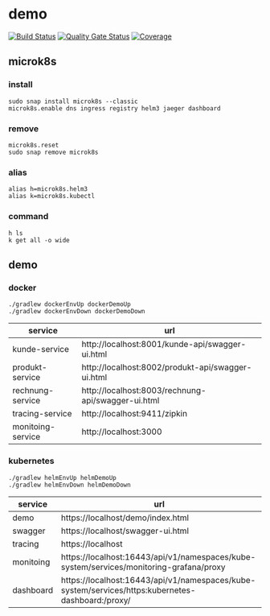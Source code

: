 # demo

[![Build Status](https://travis-ci.org/octopus-prime/demo.svg?branch=master)](https://travis-ci.org/octopus-prime/demo)
[![Quality Gate Status](https://sonarcloud.io/api/project_badges/measure?project=octopus-prime_demo&metric=alert_status)](https://sonarcloud.io/dashboard?id=octopus-prime_demo)
[![Coverage](https://sonarcloud.io/api/project_badges/measure?project=octopus-prime_demo&metric=coverage)](https://sonarcloud.io/dashboard?id=octopus-prime_demo)

## microk8s

### install

```
sudo snap install microk8s --classic
microk8s.enable dns ingress registry helm3 jaeger dashboard
```

### remove

```
microk8s.reset
sudo snap remove microk8s
```

### alias

```
alias h=microk8s.helm3
alias k=microk8s.kubectl
```

### command

```
h ls
k get all -o wide
```

## demo

### docker

```
./gradlew dockerEnvUp dockerDemoUp
./gradlew dockerEnvDown dockerDemoDown
```

| service           | url |
| ---               | --- |
| kunde-service     | http://localhost:8001/kunde-api/swagger-ui.html |
| produkt-service   | http://localhost:8002/produkt-api/swagger-ui.html |
| rechnung-service  | http://localhost:8003/rechnung-api/swagger-ui.html |
| tracing-service   | http://localhost:9411/zipkin |
| monitoing-service | http://localhost:3000 |

### kubernetes

```
./gradlew helmEnvUp helmDemoUp
./gradlew helmEnvDown helmDemoDown
```

| service           | url |
| ---               | --- |
| demo              | https://localhost/demo/index.html |
| swagger           | https://localhost/swagger-ui.html |
| tracing           | https://localhost |
| monitoing         | https://localhost:16443/api/v1/namespaces/kube-system/services/monitoring-grafana/proxy |
| dashboard         | https://localhost:16443/api/v1/namespaces/kube-system/services/https:kubernetes-dashboard:/proxy/ |
